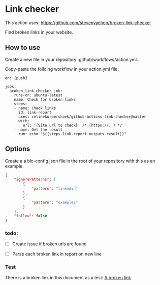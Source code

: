 # Link checker

This action uses: https://github.com/stevenvachon/broken-link-checker

Find broken links in your website.

## How to use
Create a new file in your repository .github/workflows/action.yml.

Copy-paste the folloing workflow in your action.yml file:

```
on: [push]

jobs:
  broken_link_checker_job:
    runs-on: ubuntu-latest
    name: Check for broken links
    steps:
    - name: Check links
      id: link-report
      uses: celinekurpershoek/github-actions-link-checker@master
      with:
        url: '{Site url to check}' /* (https://..) */
    - name: Get the result
      run: echo "${{steps.link-report.outputs.result}}"
```

## Options

Create a a blc-config.json file in the root of your repository with this as an example:

```json
{
    "ignorePatterns": [
        {
            "pattern": "linkedin"
        },
        {
            "pattern": "example2"
        }
    ],
    "follow": false 
}

```


### todo:
- [ ] Create issue if broken urls are found
- [ ] Parse each broken link in report on new line


### Test
There is a broken link in this document as a test:
[A broken link](http://jhgfdsadfghjklkjhgfdsasdfgh.com)
